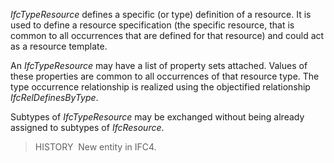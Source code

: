 ﻿_IfcTypeResource_ defines a specific (or type) definition of a resource. It is used to define a resource specification (the specific resource, that is common to all occurrences that are defined for that resource) and could act as a resource template.

An _IfcTypeResource_ may have a list of property sets attached. Values of these properties are common to all occurrences of that resource type. The type occurrence relationship is realized using the objectified relationship _IfcRelDefinesByType_.

Subtypes of _IfcTypeResource_ may be exchanged without being already assigned to subtypes of _IfcResource_.

> HISTORY&nbsp; New entity in IFC4.
